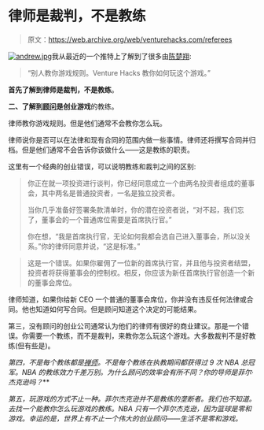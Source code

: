 # 律师是裁判，不是教练

> 原文：<https://web.archive.org/web/venturehacks.com/referees>

[![andrew.jpg](img/18fbc60af6015492b9d663415bd0491e.png)](/web/20221006051641/https://venturehacks.com/voodoo)我从最近的一个推特上了解到了很多由[陈楚翔](/web/20221006051641/https://venturehacks.com/voodoo):

> “别人教你游戏规则。Venture Hacks 教你如何玩这个游戏。”

**首先了解到律师是裁判，不是教练**。

**二、了解到[顾问](/web/20221006051641/https://venturehacks.com/articles/advisors)是创业游戏**的教练。

律师教你游戏规则。但是他们通常不会教你怎么玩。

律师说你是否可以在法律和现有合同的范围内做一些事情。律师还将撰写合同并归档。但是他们通常不会告诉你该做什么——这是教练的职责。

这里有一个经典的创业错误，可以说明教练和裁判之间的区别:

> 你正在就一项投资进行谈判，你已经同意成立一个由两名投资者组成的董事会，其中两名是普通投资者，一名是独立投资者。
> 
> 当你几乎准备好签署条款清单时，你的潜在投资者说，“对不起，我们忘了，董事会的一个普通席位需要是首席执行官。”
> 
> 你在想，“我是首席执行官，无论如何我都会选自己进入董事会，所以没关系。”你的律师同意并说，“这是标准。”

> 这是一个错误。如果你雇佣了一位新的首席执行官，并且他与投资者结盟，投资者将获得董事会的控制权。相反，你应该为新任首席执行官创造一个新的董事会席位。

律师知道，如果你给新 CEO 一个普通的董事会席位，你并没有违反任何法律或合同。他也知道如何写合同。但是顾问知道这个决定的可能结果。

第三，没有顾问的创业公司通常认为他们的律师有很好的商业建议。那是一个错误。你需要一个教练，而不是裁判，来教你怎么玩这个游戏。大多数裁判不是好教练(但有些是)。

**第四，不是每个教练都是[禅师](https://web.archive.org/web/20221006051641/http://en.wikipedia.org/wiki/Phil_Jackson)。不是每个教练在执教期间都获得过 9 次 NBA 总冠军*。NBA 的教练效力千差万别。为什么顾问的效率会有所不同？你的导师是菲尔·杰克逊吗？***

 *第五，玩游戏的方式不止一种。菲尔杰克逊并不是教练的垄断者。我们也不知道。去找一个能教你怎么玩游戏的教练。NBA 只有一个菲尔杰克逊，因为篮球是零和游戏。幸运的是，世界上有不止一个伟大的创业顾问——生活不是零和游戏。*